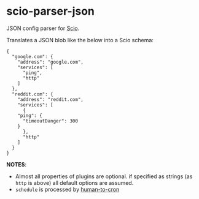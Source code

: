 scio-parser-json
================

JSON config parser for [Scio](https://github.com/MomsFriendlyDevCo/Scio).


Translates a JSON blob like the below into a Scio schema:

	{
	  "google.com": {
	    "address": "google.com",
	    "services": [
	      "ping",
	      "http"
	    ]
	  },
	  "reddit.com": {
	    "address": "reddit.com",
	    "services": [
	      {
		"ping": {
		  "timeoutDanger": 300
		}
	      },
	      "http"
	    ]
	  }
	}

**NOTES**:

* Almost all properties of plugins are optional. if specified as strings (as `http` is above) all default options are assumed.
* `schedule` is processed by [human-to-cron](https://github.com/rainder/human-to-cron)
